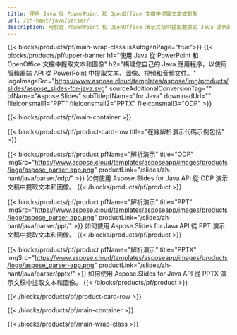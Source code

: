 ```yaml
---
title: 使用 Java 從 PowerPoint 和 OpenOffice 文檔中提取文本或對象
url: /zh-hant/java/parser/
description: 用於從 PowerPoint 和 OpenOffice 演示文稿中提取數據的 Java 源代碼。
---
```


{{< blocks/products/pf/main-wrap-class isAutogenPage="true">}}
{{< blocks/products/pf/upper-banner h1="使用 Java 從 PowerPoint 和 OpenOffice 文檔中提取文本和圖像" h2="構建您自己的 Java 應用程序，以使用服務器端 API 從 PowerPoint 中提取文本、圖像、視頻和音頻文件。" logoImageSrc="https://www.aspose.cloud/templates/aspose/img/products/slides/aspose_slides-for-java.svg" sourceAdditionalConversionTag="" pfName="Aspose.Slides" subTitlepfName="for Java" downloadUrl="" fileiconsmall1="PPT" fileiconsmall2="PPTX" fileiconsmall3="ODP" >}}

{{< blocks/products/pf/main-container >}}

{{< blocks/products/pf/product-card-row title="在線解析演示代碼示例包括" >}}

{{< blocks/products/pf/product pfName="解析演示" title="ODP" imgSrc="https://www.aspose.cloud/templates/asposeapp/images/products/logo/aspose_parser-app.png" productLink="/slides/zh-hant/java/parser/odp/" >}}
如何使用 Aspose.Slides for Java API 從 ODP 演示文稿中提取文本和圖像。
{{< /blocks/products/pf/product >}}

{{< blocks/products/pf/product pfName="解析演示" title="PPT" imgSrc="https://www.aspose.cloud/templates/asposeapp/images/products/logo/aspose_parser-app.png" productLink="/slides/zh-hant/java/parser/ppt/" >}}
如何使用 Aspose.Slides for Java API 從 PPT 演示文稿中提取文本和圖像。
{{< /blocks/products/pf/product >}}

{{< blocks/products/pf/product pfName="解析演示" title="PPTX" imgSrc="https://www.aspose.cloud/templates/asposeapp/images/products/logo/aspose_parser-app.png" productLink="/slides/zh-hant/java/parser/pptx/" >}}
如何使用 Aspose.Slides for Java API 從 PPTX 演示文稿中提取文本和圖像。
{{< /blocks/products/pf/product >}}



{{< /blocks/products/pf/product-card-row >}}

{{< /blocks/products/pf/main-container >}}
    
{{< /blocks/products/pf/main-wrap-class >}}
